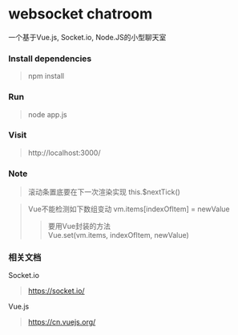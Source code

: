 # websocket chatroom
一个基于Vue.js, Socket.io, Node.JS的小型聊天室

### Install dependencies
>npm install

### Run
>node app.js

### Visit
>http://localhost:3000/

### Note
>滚动条置底要在下一次渲染实现  this.$nextTick()
 
>Vue不能检测如下数组变动 vm.items[indexOfItem] = newValue       
>>要用Vue封装的方法   
Vue.set(vm.items, indexOfItem, newValue)

### 相关文档
Socket.io
> https://socket.io/  

Vue.js
>https://cn.vuejs.org/  
